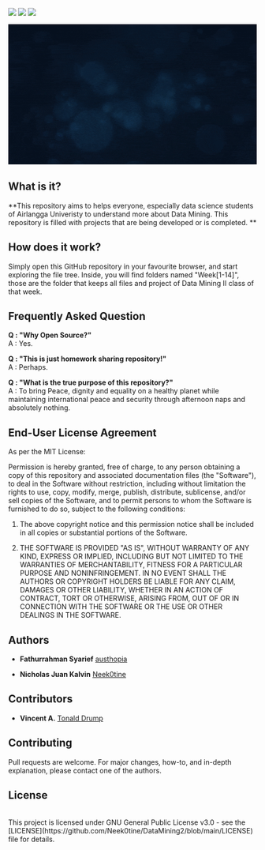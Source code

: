 <a href="https://github.com/Neek0tine/DataMining2/issues"><img src="https://img.shields.io/github/issues/Neek0tine/DataMining2"></a>
<a href="https://github.com/Neek0tine/DataMining2/blob/main/LICENSE" ><img src="https://img.shields.io/github/license/Neek0tine/DataMining2"></a>
<a href="https://github.com/Neek0tine/DataMining2/commits/main"><img src="https://img.shields.io/github/commit-activity/m/Neek0tine/DataMining2"></a>

<a href="https://github.com/Neek0tine/DataMining2"><img src="https://github.com/Neek0tine/DataMining2/blob/main/funsies/OSDMPR.gif" alt="Procrastinate" width="1080"/></a><br>


## What is it?
**This repository aims to helps everyone, especially data science students of Airlangga Univeristy to understand more about Data Mining. This repository is filled with projects that are being developed or is completed. ** 

## How does it work?
Simply open this GitHub repository in your favourite browser, and start exploring the file tree. Inside, you will find folders named "Week[1-14]", those are the  folder that keeps all files and project of Data Mining II class of that week.

## Frequently Asked Question
**Q : "Why Open Source?"**<br>
A : Yes.

**Q : "This is just homework sharing repository!"**<br>
A : Perhaps.

**Q : "What is the true purpose of this repository?"**<br>
A : To bring Peace, dignity and equality on a healthy planet while maintaining international peace and security through afternoon naps and absolutely nothing.

## End-User License Agreement
As per the MIT License:

Permission is hereby granted, free of charge, to any person obtaining a copy of this repository and associated documentation files (the "Software"), to deal in the Software without restriction, including without limitation the rights to use, copy, modify, merge, publish, distribute, sublicense, and/or sell copies of the Software, and to permit persons to whom the Software is furnished to do so, subject to the following conditions:
1. The above copyright notice and this permission notice shall be included in all copies or substantial portions of the Software.

2. THE SOFTWARE IS PROVIDED "AS IS", WITHOUT WARRANTY OF ANY KIND, EXPRESS OR IMPLIED, INCLUDING BUT NOT LIMITED TO THE WARRANTIES OF MERCHANTABILITY, FITNESS FOR A PARTICULAR PURPOSE AND NONINFRINGEMENT. IN NO EVENT SHALL THE AUTHORS OR COPYRIGHT HOLDERS BE LIABLE FOR ANY CLAIM, DAMAGES OR OTHER LIABILITY, WHETHER IN AN ACTION OF CONTRACT, TORT OR OTHERWISE, ARISING FROM, OUT OF OR IN CONNECTION WITH THE SOFTWARE OR THE USE OR OTHER DEALINGS IN THE SOFTWARE.


## Authors
<!-- * **Muhammad Reza Erfit** [RezaErfit](https://www.instagram.com/reza_erfit/) -->
* **Fathurrahman Syarief** [austhopia](https://github.com/fathur-rs)
<!-- * **Nalia Graciella Kerrysa** [NaliaGK](https://github.com/NaliaGK) -->
* **Nicholas Juan Kalvin**  [Neek0tine](https://github.com/Neek0tine)

## Contributors
* **Vincent A.** [Tonald Drump](https://www.instagram.com/bababooey_sfx_2/)
<!-- * **Dhaval C. K.** [PIRATE](https://www.instagram.com/dhavalck/) -->

## Contributing

Pull requests are welcome. For major changes, how-to, and in-depth explanation, please contact one of the authors.
## License
<br>
This project is licensed under GNU General Public License v3.0 - see the [LICENSE](https://github.com/Neek0tine/DataMining2/blob/main/LICENSE) file for details.
